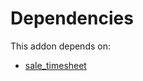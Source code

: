 # Dependencies

This addon depends on:

- [sale_timesheet](https://github.com/bringout/oca-ocb-sale)
